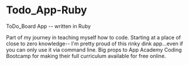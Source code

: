 # Todo_App-Ruby
ToDo_Board App -- written in Ruby

Part of my journey in teaching myself how to code. Starting at a place of close to zero knowledge-- I'm pretty proud of this rinky dink app...even if you can only use it via command line. Big props to App Academy Coding Bootcamp for making their full curriculum available for free online.  
